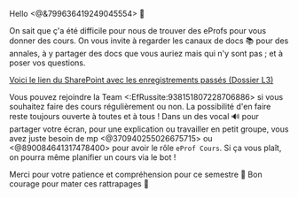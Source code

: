 Hello <@&799636419249045554> 👋

On sait que ç'a été difficile pour nous de trouver des eProfs pour vous donner des cours.
On vous invite à regarder les canaux de docs 📚 pour des annales, à y partager des docs que vous auriez mais qui n'y sont pas ; et à poser vos questions. 

[Voici le lien du SharePoint avec les enregistrements passés (Dossier L3)](https://bit.ly/EfRéussiteSP)

Vous pouvez rejoindre la Team <:EfRussite:938151807228706886> si vous souhaitez faire des cours régulièrement ou non. La possibilité d'en faire reste toujours ouverte à toutes et à tous !
Dans un des vocal 🔊 pour partager votre écran, pour une explication ou travailler en petit groupe, vous avez juste besoin de mp <@370940255026675715> ou <@890084641317478400> pour avoir le rôle `eProf Cours`.
Si ça vous plaît, on pourra même planifier un cours via le bot !

Merci pour votre patience et compréhension pour ce semestre 🙏
Bon courage pour mater ces rattrapages 💪
